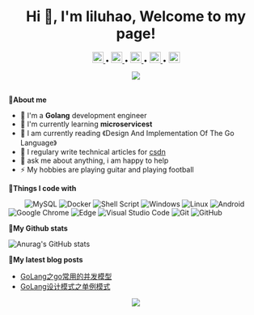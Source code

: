 <h1 align="center">Hi 👋, I'm liluhao, Welcome to my page!</h1>

<p align="center">
	<a href="https://github.com/liluhao">
	  <img alt="liluhao's github" width="22px" src="https://github.com/peterthehan/peterthehan/blob/main/assets/github.svg" />
	</a> • 
	<a href="https://twitter.com/LKey83413558">
	  <img alt="liluhao's Twitter" width="22px" src="https://raw.githubusercontent.com/peterthehan/peterthehan/master/assets/twitter.svg" />
	</a> •  
	<a href="https://www.facebook.com/luhao.li.5">
	  <img alt="liluhao's LinkedIN" width="22px" src="https://mdmdmdmd.oss-cn-beijing.aliyuncs.com/img/facebook.svg" />
	</a>•  
	<a href="https://www.instagram.com/daehtrallh">
	  <img alt="liluhao's LinkedIN" width="22px" src="https://mdmdmdmd.oss-cn-beijing.aliyuncs.com/img/instagram.svg" />
	</a>•  
	<a href="https://blog.csdn.net/weixin_52690231">
	  <img alt="liluhao's LinkedIN" width="22px" src="https://mdmdmdmd.oss-cn-beijing.aliyuncs.com/img/csdn.svg" />
	</a>
</p>

<div align="center" ><img order-radius="100px" src="https://cdn.jsdelivr.net/gh/sun0225SUN/photos/images/202108300019556.gif"/></div>
<br>


🙋**About me**

- 🔭 I'm a **Golang** development engineer 
- 🌱 I'm currently learning **microservicest**  
- 📖 I am currently reading 《Design And Implementation Of The Go Language》
- 📝 I regulary write technical articles for <a href="https://blog.csdn.net/weixin_52690231">csdn</a>
- 💬 ask me about anything, i am happy to help
- ⚡ My hobbies are playing guitar and playing football

🧰**Things I code with**

&emsp;&emsp;
![MySQL](https://img.shields.io/badge/mysql-%2300f.svg?style=flat-square&logo=mysql&logoColor=white)
![Docker](https://img.shields.io/badge/-Docker-FCC624?style=flat-square&logo=docker)
![Shell Script](https://img.shields.io/badge/shell_script-%4285F4.svg?style=style=flat-square&logo=gnu-bash&logoColor=white)
![Windows](https://img.shields.io/badge/Windows-0078D6?style=flat-square&logo=windows&logoColor=white)
![Linux](https://img.shields.io/badge/Linux-FCC624?style=style=flat-square&logo=linux&logoColor=black)
![Android](https://img.shields.io/badge/Android-3DDC84?style=flat-square&logo=android&logoColor=white)
![Google Chrome](https://img.shields.io/badge/Chrome-4285F4?style=flat-square&logo=GoogleChrome&logoColor=white)
![Edge](https://img.shields.io/badge/Edge-0078D7?style=flat-square&logo=Microsoft-edge&logoColor=white)
![Visual Studio Code](https://img.shields.io/badge/-Visual%20Studio%20Code-007ACC?style=flat-square&logo=Visual%20Studio%20Code&logoColor=fff)
![Git](https://img.shields.io/badge/-Git-FCC624?style=flat-square&logo=git)
![GitHub](https://img.shields.io/badge/-GitHub-pink?style=flat-square&logo=github)

💪**My Github stats**

![Anurag's GitHub stats](https://github-readme-stats.vercel.app/api?username=liluhaog&theme=radical&bg_color=bg_color=30,e96443,904e95&title_color=fff&text_color=fff)

🧠**My latest blog posts**

- [GoLang之go常用的并发模型](https://blog.csdn.net/weixin_52690231/article/details/125314114?spm=1001.2014.3001.5501)
- [GoLang设计模式之单例模式](https://blog.csdn.net/weixin_52690231/article/details/123895446?ops_request_misc=%257B%2522request%255Fid%2522%253A%2522166201708916781790751129%2522%252C%2522scm%2522%253A%252220140713.130102334.pc%255Fblog.%2522%257D&request_id=166201708916781790751129&biz_id=0&utm_medium=distribute.pc_search_result.none-task-blog-2~blog~first_rank_ecpm_v1~rank_v31_ecpm-1-123895446-null-null.nonecase&utm_term=%E5%8D%95%E4%BE%8B%E6%A8%A1%E5%BC%8F&spm=1018.2226.3001.4450)

<div align="center"><img src="https://cdn.jsdelivr.net/gh/sun0225SUN/photos/images/202110311924844.png" /></div>
